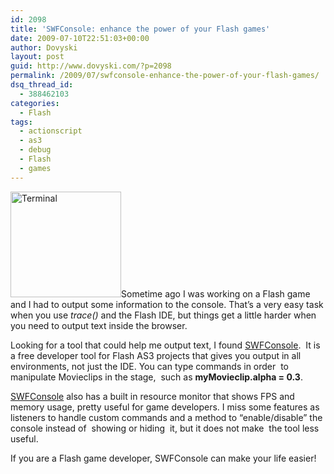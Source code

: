 ```yaml
---
id: 2098
title: 'SWFConsole: enhance the power of your Flash games'
date: 2009-07-10T22:51:03+00:00
author: Dovyski
layout: post
guid: http://www.dovyski.com/?p=2098
permalink: /2009/07/swfconsole-enhance-the-power-of-your-flash-games/
dsq_thread_id:
  - 388462103
categories:
  - Flash
tags:
  - actionscript
  - as3
  - debug
  - Flash
  - games
---
```

<img class="alignright size-full wp-image-2077" title="Terminal" src="http://www.dovyski.com/wp-content/uploads/2009/07/Terminal.png" alt="Terminal" width="177" height="169" />Sometime ago I was working on a Flash game and I had to output some information to the console. That&#8217;s a very easy task when you use _trace()_ and the Flash IDE, but things get a little harder when you need to output text inside the browser.

Looking for a tool that could help me output text, I found <a title="SWFConsole" href="http://rohanlatimer.com.au/swfconsole/" target="_blank">SWFConsole</a>.  It is a free developer tool for Flash AS3 projects that gives you output in all environments, not just the IDE. You can type commands in order  to manipulate Movieclips in the stage,  such as __myMovieclip.alpha = 0.3__.

<a title="SWFConsole" href="http://rohanlatimer.com.au/swfconsole/" target="_blank">SWFConsole</a> also has a built in resource monitor that shows FPS and memory usage, pretty useful for game developers. I miss some features as listeners to handle custom commands and a method to &#8220;enable/disable&#8221; the console instead of  showing or hiding  it, but it does not make  the tool less useful.

If you are a Flash game developer, SWFConsole can make your life easier!